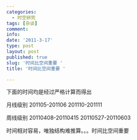 ```yaml
---
categories:
  - 时空研究
tags: [杂谈]
comment: 
info: 
date: '2011-3-17'
type: post
layout: post
published: true
slug: '时间比空间重要 '
title: '时间比空间重要 '

---
```


下面的时间均是经过严格计算而得出

月线级别  201105-201106
          201110-201111

周线级别  20110408-20110415
          20110527-20110603


时间相对容易，唯独结构难推算。。。时间比空间重要
